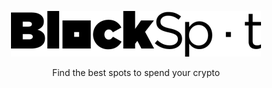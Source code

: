 <p align="center">
  <img src="static/logo.png" alt="Logo">
</p>

<p align="center">
  Find the best spots to spend your crypto
</p>
